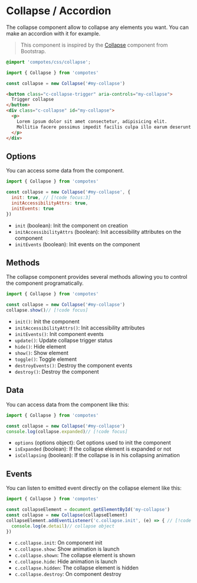 # Collapse / Accordion

The collapse component allow to collapse any elements you want. You can make an accordion with it for example.

> This component is inspired by the [Collapse](https://getbootstrap.com/docs/5.3/components/collapse/) component from Bootstrap.

```scss
@import 'compotes/css/collapse';
```

```js
import { Collapse } from 'compotes'

const collapse = new Collapse('#my-collapse')
```

```html
<button class="c-collapse-trigger" aria-controls="my-collapse">
  Trigger collapse
</button>
<div class="c-collapse" id="my-collapse">
  <p>
    Lorem ipsum dolor sit amet consectetur, adipisicing elit.
    Mollitia facere possimus impedit facilis culpa illo earum deserunt consequuntur minus.
  </p>
</div>
```

## Options

You can access some data from the component.

```js
import { Collapse } from 'compotes'

const collapse = new Collapse('#my-collapse', {
  init: true, // [!code focus:3]
  initAccessibilityAttrs: true,
  initEvents: true
})
```

- `init` (boolean): Init the component on creation
- `initAccessibilityAttrs` (boolean): Init accessibility attributes on the component
- `initEvents` (boolean): Init events on the component


## Methods

The collapse component provides several methods allowing you to control the component programatically.

```js
import { Collapse } from 'compotes'

const collapse = new Collapse('#my-collapse')
collapse.show()// [!code focus]
```

- `init()`: Init the component
- `initAccessibilityAttrs()`: Init accessibility attributes
- `initEvents()`: Init component events
- `update()`: Update collapse trigger status
- `hide()`: Hide element
- `show()`: Show element
- `toggle()`: Toggle element
- `destroyEvents()`: Destroy the component events
- `destroy()`: Destroy the component

## Data

You can access data from the component like this:

```js
import { Collapse } from 'compotes'

const collapse = new Collapse('#my-collapse')
console.log(collapse.expanded)// [!code focus]
```

- `options` (options object): Get options used to init the component
- `isExpanded` (boolean): If the collapse element is expanded or not
- `isCollapsing` (boolean): If the collapse is in his collapsing animation

## Events

You can listen to emitted event directly on the collapse element like this:

```js
import { Collapse } from 'compotes'

const collapseElement = document.getElementById('my-collapse')
const collapse = new Collapse(collapseElement)
collapseElement.addEventListener('c.collapse.init', (e) => { // [!code focus:3]
  console.log(e.detail)// collapse object
})
```

- `c.collapse.init`: On component init
- `c.collapse.show`: Show animation is launch
- `c.collapse.shown`: The collapse element is shown
- `c.collapse.hide`: Hide animation is launch
- `c.collapse.hidden`: The collapse element is hidden
- `c.collapse.destroy`: On component destroy